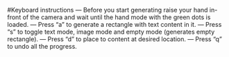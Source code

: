 #Keyboard instructions
— Before you start generating raise your hand in-front of the camera and wait until the hand mode with the green dots is loaded.
— Press “a” to generate a rectangle with text content in it.
— Press “s” to toggle text mode, image mode and empty mode (generates empty rectangle).
— Press “d” to place to content at desired location.
— Press “q” to undo all the progress.
